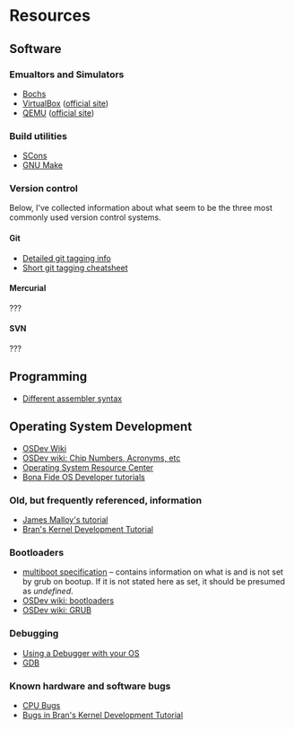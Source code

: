 # Resources #

## Software ##

### Emualtors and Simulators ###
* [Bochs](http://wiki.osdev.org/Bochs)
* [VirtualBox](http://wiki.osdev.org/VirtualBox) ([official site](http://virtualbox.org))
* [QEMU](http://wiki.osdev.org/QEMU) ([official site](http://qemu.org))

### Build utilities ###
* [SCons](http://scons.org)
* [GNU Make](http://www.gnu.org/software/make/)

### Version control ###
Below, I've collected information about what seem to be the three most commonly used version control systems.

#### Git ####
* [Detailed git tagging info](http://blog.ashchan.com/archive/2008/06/30/tags-on-git)
* [Short git tagging cheatsheet](http://blog.andrewcantino.com/2008/12/04/adding-and-removing-remote-git-tags)

#### Mercurial ####
???

#### SVN ####
???

## Programming ##
* [Different assembler syntax](http://wiki.osdev.org/Opcode_syntax)


## Operating System Development ##
* [OSDev Wiki](http://wiki.osdev.org)
* [OSDev wiki: Chip Numbers, Acronyms, etc](http://wiki.osdev.org/Chip_Numbers,_Acronyms_and_Things)
* [Operating System Resource Center](http://www.nondot.org/sabre/os/)
* [Bona Fide OS Developer tutorials](http://www.osdever.net/tutorials/index)

### Old, but frequently referenced, information ###
* [James Malloy's tutorial](http://www.jamesmolloy.co.uk/tutorial_html/)
* [Bran's Kernel Development Tutorial](http://www.osdever.net/tutorials/view/brans-kernel-development-tutorial)

### Bootloaders ###
* [multiboot specification](http://www.gnu.org/software/grub/manual/multiboot/html_node/Machine-state.html#Machine-state) – contains information on what is and is not set by grub on bootup. If it is not stated here as set, it should be presumed as *undefined*.
* [OSDev wiki: bootloaders](http://wiki.osdev.org/Category:Bootloaders)
* [OSDev wiki: GRUB](http://wiki.osdev.org/GRUB)

### Debugging ###
* [Using a Debugger with your OS](http://wiki.osdev.org/How_Do_I_Use_A_Debugger_With_My_OS)
* [GDB](http://wiki.osdev.org/GDB)

### Known hardware and software bugs ###
* [CPU Bugs](http://wiki.osdev.org/CPU_Bugs)
* [Bugs in Bran's Kernel Development Tutorial](http://wiki.osdev.org/Bran's_Known_Bugs)
